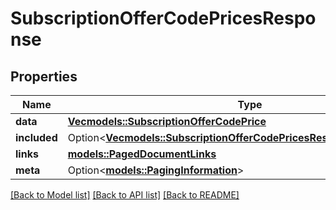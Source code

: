 # SubscriptionOfferCodePricesResponse

## Properties

Name | Type | Description | Notes
------------ | ------------- | ------------- | -------------
**data** | [**Vec<models::SubscriptionOfferCodePrice>**](SubscriptionOfferCodePrice.md) |  | 
**included** | Option<[**Vec<models::SubscriptionOfferCodePricesResponseIncludedInner>**](SubscriptionOfferCodePricesResponse_included_inner.md)> |  | [optional]
**links** | [**models::PagedDocumentLinks**](PagedDocumentLinks.md) |  | 
**meta** | Option<[**models::PagingInformation**](PagingInformation.md)> |  | [optional]

[[Back to Model list]](../README.md#documentation-for-models) [[Back to API list]](../README.md#documentation-for-api-endpoints) [[Back to README]](../README.md)


